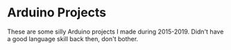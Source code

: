 # Arduino Projects

These are some silly Arduino projects I made during 2015-2019.
Didn't have a good language skill back then, don't bother.
